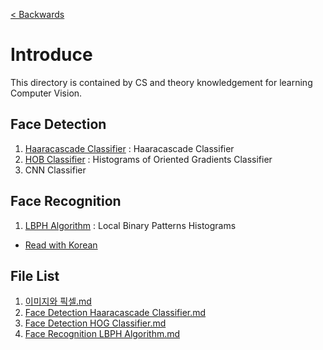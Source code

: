 [< Backwards](../../README.md)

# Introduce

This directory is contained by CS and theory knowledgement for learning Computer Vision.

## Face Detection

1. [Haaracascade Classifier](./2_Haaracascade_%EB%B6%84%EB%A5%98%EA%B8%B0.md) : Haaracascade Classifier
2. [HOB Classifier](./3_HOG_%EB%B6%84%EB%A5%98%EA%B8%B0.md) : Histograms of Oriented Gradients Classifier
3. CNN Classifier

## Face Recognition

1. [LBPH Algorithm](./4_LBPH_%EC%95%8C%EA%B3%A0%EB%A6%AC%EC%A6%98.md) : Local Binary Patterns Histograms

- [Read with Korean](./README(KR).md)


## File List

1. [이미지와 픽셀.md](./1_이미지와_픽셀.md)
2. [Face Detection Haaracascade Classifier.md](./2_Face_Detection_Haaracascade_Classifier.md)
3. [Face Detection HOG Classifier.md](./3_Face_Detection_HOG_Classifier.md)
4. [Face Recognition LBPH Algorithm.md](./4_Face_Recognition_LBPH_Algorithm.md)
